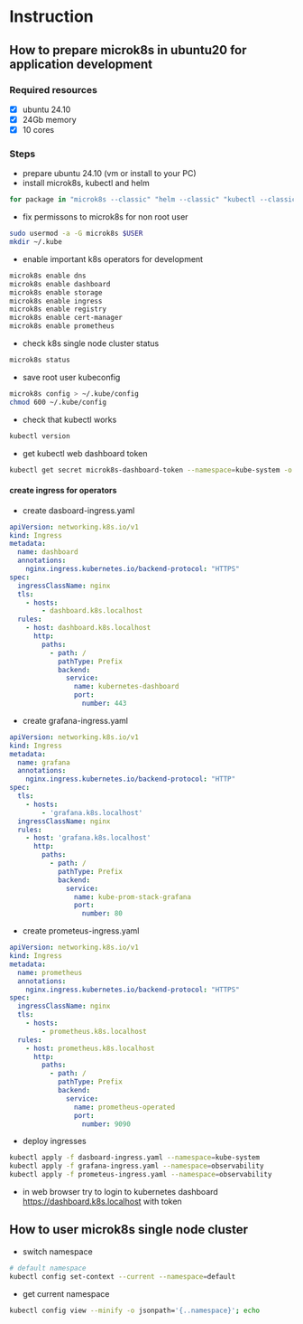 # Instruction
## How to prepare microk8s in ubuntu20 for application development

### Required resources
- [X] ubuntu 24.10
- [X] 24Gb memory
- [X] 10 cores

### Steps
- prepare ubuntu 24.10 (vm or install to your PC)
- install microk8s, kubectl and helm
```bash
for package in "microk8s --classic" "helm --classic" "kubectl --classic" ; do sudo snap install $package; done
```
- fix permissons to microk8s for non root user
```bash
sudo usermod -a -G microk8s $USER
mkdir ~/.kube
```
- enable important k8s operators for development
```bash
microk8s enable dns
microk8s enable dashboard
microk8s enable storage
microk8s enable ingress
microk8s enable registry
microk8s enable cert-manager
microk8s enable prometheus
```
- check k8s single node cluster status
```bash
microk8s status
```
- save root user kubeconfig
```bash
microk8s config > ~/.kube/config
chmod 600 ~/.kube/config
```
- check that kubectl works
```bash
kubectl version
```
- get kubectl web dashboard token
```bash
kubectl get secret microk8s-dashboard-token --namespace=kube-system -o jsonpath="{.data.token}" | base64 --decode ; echo
```
#### create ingress for operators
- create dasboard-ingress.yaml
```yaml
apiVersion: networking.k8s.io/v1
kind: Ingress
metadata:
  name: dashboard
  annotations:
    nginx.ingress.kubernetes.io/backend-protocol: "HTTPS"
spec:
  ingressClassName: nginx
  tls:
    - hosts:
        - dashboard.k8s.localhost
  rules:
    - host: dashboard.k8s.localhost
      http:
        paths:
          - path: /
            pathType: Prefix
            backend:
              service:
                name: kubernetes-dashboard
                port:
                  number: 443
```
- create grafana-ingress.yaml
```yaml
apiVersion: networking.k8s.io/v1
kind: Ingress
metadata:
  name: grafana
  annotations:
    nginx.ingress.kubernetes.io/backend-protocol: "HTTP"
spec:
  tls:
    - hosts:
        - 'grafana.k8s.localhost'
  ingressClassName: nginx
  rules:
    - host: 'grafana.k8s.localhost'
      http:
        paths:
          - path: /
            pathType: Prefix
            backend:
              service:
                name: kube-prom-stack-grafana
                port:
                  number: 80
```
- create prometeus-ingress.yaml
```yaml
apiVersion: networking.k8s.io/v1
kind: Ingress
metadata:
  name: prometheus
  annotations:
    nginx.ingress.kubernetes.io/backend-protocol: "HTTPS"
spec:
  ingressClassName: nginx
  tls:
    - hosts:
        - prometheus.k8s.localhost
  rules:
    - host: prometheus.k8s.localhost
      http:
        paths:
          - path: /
            pathType: Prefix
            backend:
              service:
                name: prometheus-operated
                port:
                  number: 9090
```
- deploy ingresses
```bash
kubectl apply -f dasboard-ingress.yaml --namespace=kube-system
kubectl apply -f grafana-ingress.yaml --namespace=observability
kubectl apply -f prometeus-ingress.yaml --namespace=observability
```
- in web browser try to login to kubernetes dashboard https://dashboard.k8s.localhost with token
## How to user microk8s single node cluster
- switch namespace
```bash
# default namespace
kubectl config set-context --current --namespace=default
```
- get current namespace
```bash
kubectl config view --minify -o jsonpath='{..namespace}'; echo
```
